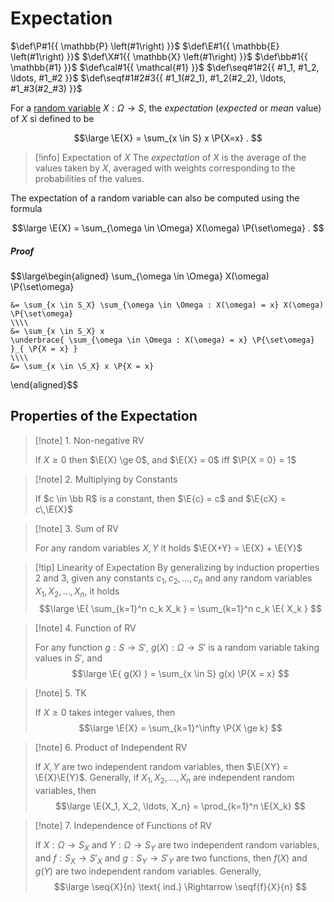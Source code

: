 # Expectation

$\def\P#1{{ \mathbb{P} \left(#1\right) }}$
$\def\E#1{{ \mathbb{E} \left(#1\right) }}$
$\def\X#1{{ \mathbb{X} \left(#1\right) }}$
$\def\bb#1{{ \mathbb{#1} }}$
$\def\cal#1{{ \mathcal{#1} }}$
$\def\seq#1#2{{ #1_1, #1_2, \ldots, #1_#2 }}$
$\def\seqf#1#2#3{{ #1_1(#2_1), #1_2(#2_2), \ldots, #1_#3(#2_#3) }}$

For a [random variable](/Probability/Discrete%20Probability/Random%20Variables.md) $X : \Omega \rightarrow S$, the *expectation* (*expected* or *mean* value) of $X$ si defined to be

$$\large
	\E{X} = \sum_{x \in S} x \P{X=x} .
$$

> [!info] Expectation of $X$
> The *expectation* of $X$ is the average of  the values taken by $X$, averaged with weights corresponding to the probabilities of the values.

The expectation of a random variable can also be computed using the formula

$$\large
	\E{X} = \sum_{\omega \in \Omega} X(\omega) \P{\set\omega} .
$$

##### Proof

$$\large\begin{aligned}
	\sum_{\omega \in \Omega} X(\omega) \P{\set\omega}
	
	&= \sum_{x \in S_X} \sum_{\omega \in \Omega : X(\omega) = x} X(\omega) \P{\set\omega}
	\\\\
	&= \sum_{x \in S_X} x
	\underbrace{ \sum_{\omega \in \Omega : X(\omega) = x} \P{\set\omega} }_{ \P{X = x} }
	\\\\
	&= \sum_{x \in \S_X} x \P{X = x}
	
\end{aligned}$$

## Properties of the Expectation


> [!note] 1. Non-negative RV
> 
> If $X \ge 0$ then $\E{X} \ge 0$, and $\E{X} = 0$ iff $\P{X = 0} = 1$

> [!note] 2. Multiplying by Constants
> 
> If $c \in \bb R$ is a constant, then $\E{c} = c$ and $\E{cX} = c\,\E{X}$

> [!note] 3. Sum of RV
> 
> For any random variables $X,Y$ it holds $\E{X+Y} = \E{X} + \E{Y}$

> [!tip] Linearity of Expectation
> By generalizing by induction properties 2 and 3, given any constants $c_1, c_2, \ldots, c_n$ and any random variables $X_1, X_2, \ldots, X_n$, it holds
> $$\large
> 	\E{ \sum_{k=1}^n c_k X_k }
> 	= \sum_{k=1}^n c_k \E{ X_k }
> $$

> [!note] 4. Function of RV
> 
> For any function $g : S \rightarrow S'$, $g(X) : \Omega \rightarrow S'$ is a random variable taking values in $S'$, and
> $$\large
> 	\E{ g(X) } = \sum_{x \in S} g(x) \P{X = x}
> $$

> [!note] 5. TK
> 
> If $X \ge 0$ takes integer values, then
> $$\large
> 	\E{X} = \sum_{k=1}^\infty \P{X \ge k}
> $$

> [!note] 6. Product of Independent RV
> 
> If $X,Y$ are two independent random variables, then $\E{XY} = \E{X}\E{Y}$.
> Generally, if $X_1, X_2, \ldots, X_n$ are independent random variables, then
> $$\large
> 	\E{X_1, X_2, \ldots, X_n} = \prod_{k=1}^n \E{X_k}
> $$

> [!note] 7. Independence of Functions of RV
> 
> If $X : \Omega \rightarrow S_X$ and $Y : \Omega \rightarrow S_Y$ are two independent random variables, and $f : S_X \rightarrow S'_X$ and $g : S_Y \rightarrow S'_Y$ are two functions, then $f(X)$ and $g(Y)$ are two independent random variables. Generally,
> $$\large
> 	\seq{X}{n} \text{ ind.}
> 	\Rightarrow \seqf{f}{X}{n}
> $$
